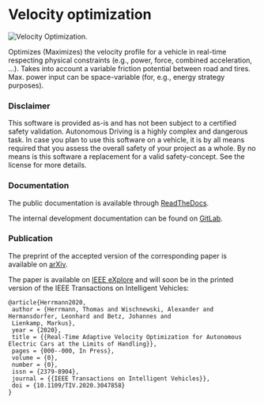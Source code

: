# Velocity optimization

![Velocity Optimization.](https://raw.githubusercontent.com/TUMFTM/velocity_optimization/master/vel.png)

Optimizes (Maximizes) the velocity profile for a vehicle in real-time respecting physical constraints (e.g., power,
force, combined acceleration, ...). Takes into account a variable friction potential between road and tires. Max.
power input can be space-variable (for, e.g., energy strategy purposes).

### Disclaimer

This software is provided as-is and has not been subject to a certified safety validation. Autonomous Driving is a highly complex and dangerous task. In case you plan to use this software on a vehicle, it is by all means required that you assess the overall safety of your project as a whole. By no means is this software a replacement for a valid safety-concept. See the license for more details.

### Documentation

The public documentation is available through [ReadTheDocs](https://velocity-optimization.readthedocs.io/en/latest/index.html).

The internal development documentation can be found on [GitLab](https://roborace.pages.gitlab.lrz.de/modules/velocity_optimization/index.html).

### Publication

The preprint of the accepted version of the corresponding paper is available on [arXiv](https://arxiv.org/abs/2012.13586).

The paper is available on [IEEE eXplore](https://doi.org/10.1109/TIV.2020.3047858) and will soon be in the printed
version of the IEEE Transactions on Intelligent Vehicles:

    @article{Herrmann2020,
     author = {Herrmann, Thomas and Wischnewski, Alexander and Hermansdorfer, Leonhard and Betz, Johannes and
     Lienkamp, Markus},
     year = {2020},
     title = {{Real-Time Adaptive Velocity Optimization for Autonomous Electric Cars at the Limits of Handling}},
     pages = {000--000, In Press},
     volume = {0},
     number = {0},
     issn = {2379-8904},
     journal = {{IEEE Transactions on Intelligent Vehicles}},
     doi = {10.1109/TIV.2020.3047858}
    }
